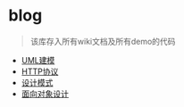 # blog

> 该库存入所有wiki文档及所有demo的代码

* [UML建模](https://github.com/bingbo/blog/wiki/uml)
* [HTTP协议](https://github.com/bingbo/blog/wiki/http)
* [设计模式](https://github.com/bingbo/blog/wiki/patterns)
* [面向对象设计](https://github.com/bingbo/blog/wiki/oop)

